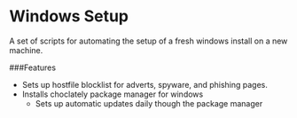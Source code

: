 Windows Setup
=======

A set of scripts for automating the setup of a fresh windows install on a new machine.

###Features
- Sets up hostfile blocklist for adverts, spyware, and phishing pages.
- Installs choclately package manager for windows
  - Sets up automatic updates daily though the package manager
